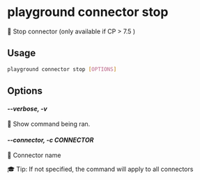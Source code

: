 # playground connector stop

🛑 Stop connector (only available if CP \> 7.5 )

## Usage

```bash
playground connector stop [OPTIONS]
```

## Options

#### *--verbose, -v*

🐞 Show command being ran.

#### *--connector, -c CONNECTOR*

🔗 Connector name  
  
🎓 Tip: If not specified, the command will apply to all connectors


